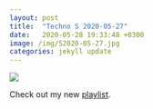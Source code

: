 ```yaml
---
layout: post
title:  "Techno S 2020-05-27"
date:   2020-05-28 19:33:48 +0300
image: /img/S2020-05-27.jpg
categories: jekyll update
---
```

<img src="{{site.baseurl}}/img/S2020-05-27.jpg">

Check out my new [playlist][applemusic].

[applemusic]: https://music.apple.com/ru/playlist/s-2020-05-27/pl.u-4kZBhGdrB9E
